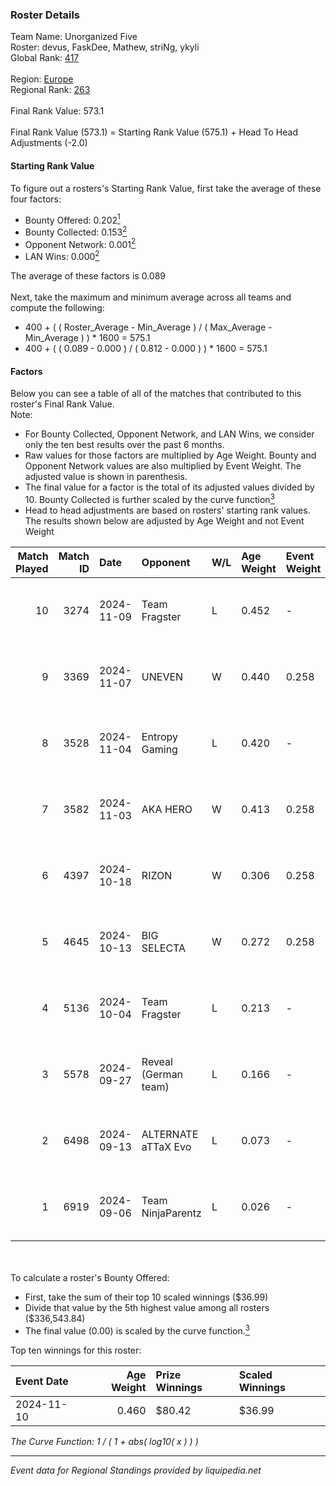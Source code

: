 ### Roster Details<br />
Team Name: Unorganized Five<br />
Roster: devus, FaskDee, Mathew, striNg, ykyli<br />
Global Rank: [417](../../standings_global_2025_03_01.md)<br />
<br />
Region: [Europe]( ../../standings_europe_2025_03_01.md)<br />
Regional Rank: [263]( ../../standings_europe_2025_03_01.md)<br />
<br />
Final Rank Value:  573.1<br />
<br />
Final Rank Value (573.1) = Starting Rank Value (575.1) + Head To Head Adjustments (-2.0)<br />

#### Starting Rank Value<br />
To figure out a rosters's Starting Rank Value, first take the average of these four factors:<br />
- Bounty Offered: 0.202[<sup>1</sup>](#table2)
- Bounty Collected: 0.153[<sup>2</sup>](#table1)
- Opponent Network: 0.001[<sup>2</sup>](#table1)
- LAN Wins: 0.000[<sup>2</sup>](#table1)

The average of these factors is 0.089<br />
<br />
Next, take the maximum and minimum average across all teams and compute the following:<br />
- 400 + ( ( Roster_Average - Min_Average ) / ( Max_Average - Min_Average ) ) * 1600 = 575.1
- 400 + ( ( 0.089 - 0.000 ) / ( 0.812 - 0.000 ) ) * 1600 = 575.1


#### Factors<br />
Below you can see a table of all of the matches that contributed to this roster's Final Rank Value.<br />
Note:<br />

- For Bounty Collected, Opponent Network, and LAN Wins, we consider only the ten best results over the past 6 months.
- Raw values for those factors are multiplied by Age Weight. Bounty and Opponent Network values are also multiplied by Event Weight. The adjusted value is shown in parenthesis.
- The final value for a factor is the total of its adjusted values divided by 10. Bounty Collected is further scaled by the curve function[<sup>3</sup>](#curveFunction)
- Head to head adjustments are based on rosters' starting rank values. The results shown below are adjusted by Age Weight and not Event Weight
<span id="table1"></span><br />


| Match Played | Match ID | Date       | Opponent             | W/L | Age Weight | Event Weight | Bounty Collected | Opponent Network | LAN Wins  | H2H Adj. | Roster                                |
| -: | -: | :- | :- | :- | :- | :- | :- | :- | :- | -: | :- |
|           10 |     3274 | 2024-11-09 | Team Fragster        | L   | 0.452      | -            | -                | -                | -         |    -6.54 | devus, FaskDee, Mathew, striNg, ykyli |
|            9 |     3369 | 2024-11-07 | UNEVEN               | W   | 0.440      | 0.258        | 0.000 (0.000)    | 0.010 (0.001)    | 0 (0.000) |     4.59 | devus, FaskDee, Mathew, striNg, ykyli |
|            8 |     3528 | 2024-11-04 | Entropy Gaming       | L   | 0.420      | -            | -                | -                | -         |    -6.89 | devus, FaskDee, Mathew, striNg, ykyli |
|            7 |     3582 | 2024-11-03 | AKA HERO             | W   | 0.413      | 0.258        | 0.000 (0.000)    | 0.068 (0.007)    | 0 (0.000) |     6.84 | devus, FaskDee, Mathew, striNg, ykyli |
|            6 |     4397 | 2024-10-18 | RIZON                | W   | 0.306      | 0.258        | 0.000 (0.000)    | 0.000 (0.000)    | 0 (0.000) |     2.57 | devus, FaskDee, Mathew, striNg, ykyli |
|            5 |     4645 | 2024-10-13 | BIG SELECTA          | W   | 0.272      | 0.258        | 0.000 (0.000)    | 0.054 (0.004)    | 0 (0.000) |     4.23 | devus, FaskDee, Mathew, striNg, ykyli |
|            4 |     5136 | 2024-10-04 | Team Fragster        | L   | 0.213      | -            | -                | -                | -         |    -3.15 | devus, FaskDee, Mathew, striNg, ykyli |
|            3 |     5578 | 2024-09-27 | Reveal (German team) | L   | 0.166      | -            | -                | -                | -         |    -2.20 | devus, FaskDee, Mathew, striNg, ykyli |
|            2 |     6498 | 2024-09-13 | ALTERNATE aTTaX Evo  | L   | 0.073      | -            | -                | -                | -         |    -1.04 | devus, FaskDee, Mathew, striNg, ykyli |
|            1 |     6919 | 2024-09-06 | Team NinjaParentz    | L   | 0.026      | -            | -                | -                | -         |    -0.42 | devus, FaskDee, Mathew, striNg, ykyli |

<br />
<span id="table2"></span><br />
To calculate a roster's Bounty Offered:<br />

- First, take the sum of their top 10 scaled winnings ($36.99)
- Divide that value by the 5th highest value among all rosters ($336,543.84)
- The final value (0.00) is scaled by the curve function.[<sup>3</sup>](#curveFunction)

Top ten winnings for this roster:<br />

| Event Date | Age Weight | Prize Winnings | Scaled Winnings |
| :- | -: | :- | :- |
| 2024-11-10 |      0.460 | $80.42         | $36.99          |


<span id="curveFunction"></span>_The Curve Function: 1 / ( 1 + abs( log10( x ) ) )_<br />

---
_Event data for Regional Standings provided by liquipedia.net_<br />
